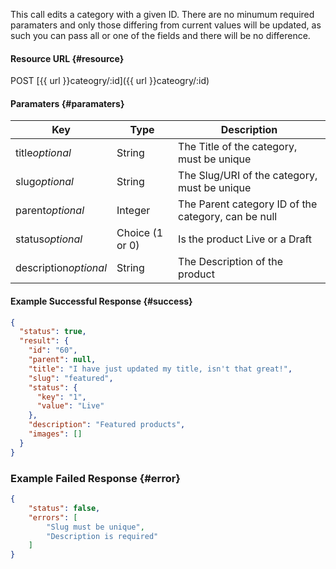 <!--
@title PUT category/:id
@author Moltin Ltd
@description Updates a category with the given ID

@sidebar 1
@family Category
@rate No
@auth Yes
@format JSON
@http PUT
@version beta
-->
This call edits a category with a given ID. There are no minumum required paramaters and only those differing from current values will be updated, as such you can pass all or one of the fields and there will be no difference.


#### Resource URL	{#resource}
POST [{{ url }}cateogry/:id]({{ url }}cateogry/:id)


#### Paramaters	{#paramaters}
Key | Type | Description
--- | ---- | -----------
title*optional* | String | The Title of the category, must be unique
slug*optional* | String | The Slug/URI of the category, must be unique
parent*optional* | Integer | The Parent category ID of the category, can be null
status*optional* | Choice (1 or 0) | Is the product Live or a Draft
description*optional* | String | The Description of the product


#### Example Successful Response	{#success}
``` json
{
  "status": true,
  "result": {
    "id": "60",
    "parent": null,
    "title": "I have just updated my title, isn't that great!",
    "slug": "featured",
    "status": {
      "key": "1",
      "value": "Live"
    },
    "description": "Featured products",
    "images": []
  }
}
```


### Example Failed Response	{#error}
``` json
{
    "status": false,
    "errors": [
        "Slug must be unique",
        "Description is required"
    ]
}
```